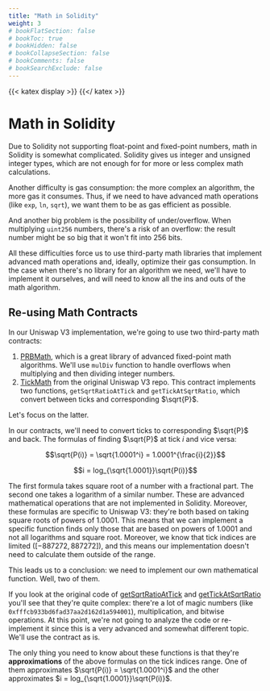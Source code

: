 ```yaml
---
title: "Math in Solidity"
weight: 3
# bookFlatSection: false
# bookToc: true
# bookHidden: false
# bookCollapseSection: false
# bookComments: false
# bookSearchExclude: false
---
```


{{< katex display >}} {{</ katex >}}

# Math in Solidity

Due to Solidity not supporting float-point and fixed-point numbers, math in Solidity is somewhat complicated. Solidity
gives us integer and unsigned integer types, which are not enough for for more or less complex math calculations.

Another difficulty is gas consumption: the more complex an algorithm, the more gas it consumes. Thus, if we need to have
advanced math operations (like `exp`, `ln`, `sqrt`), we want them to be as gas efficient as possible.

And another big problem is the possibility of under/overflow. When multiplying `uint256` numbers, there's a risk of an
overflow: the result number might be so big that it won't fit into 256 bits.

All these difficulties force us to use third-party math libraries that implement advanced math operations and, ideally,
optimize their gas consumption. In the case when there's no library for an algorithm we need, we'll have to implement
it ourselves, and will need to know all the ins and outs of the math algorithm.

## Re-using Math Contracts

In our Uniswap V3 implementation, we're going to use two third-party math contracts:
1. [PRBMath](https://github.com/paulrberg/prb-math), which is a great library of advanced fixed-point math algorithms.
We'll use `mulDiv` function to handle overflows when multiplying and then dividing integer numbers.
1. [TickMath](https://github.com/Uniswap/v3-core/blob/main/contracts/libraries/TickMath.sol) from the original Uniswap
V3 repo. This contract implements two functions, `getSqrtRatioAtTick` and `getTickAtSqrtRatio`, which convert between
ticks and corresponding $\sqrt{P}$.

Let's focus on the latter.

In our contracts, we'll need to convert ticks to corresponding $\sqrt{P}$ and back. The formulas of finding $\sqrt{P}$
at tick $i$ and vice versa:

$$\sqrt{P(i)} = \sqrt{1.0001^i} = 1.0001^{\frac{i}{2}}$$

$$i = log_{\sqrt{1.0001}}\sqrt{P(i)}$$

The first formula takes square root of a number with a fractional part. The second one takes a logarithm of a similar
number. These are advanced mathematical operations that are not implemented in Solidity. Moreover, these formulas are
specific to Uniswap V3: they're both based on taking square roots of powers of 1.0001. This means that we can implement
a specific function finds only those that are based on powers of 1.0001 and not all logarithms and square root. Moreover,
we know that tick indices are limited ($[−887272,887272]$), and this means our implementation doesn't need to calculate
them outside of the range.

This leads us to a conclusion: we need to implement our own mathematical function. Well, two of them.

If you look at the original code of [getSqrtRatioAtTick](https://github.com/Uniswap/v3-core/blob/8f3e4645a08850d2335ead3d1a8d0c64fa44f222/contracts/libraries/TickMath.sol#L23-L54)
and [getTickAtSqrtRatio](https://github.com/Uniswap/v3-core/blob/8f3e4645a08850d2335ead3d1a8d0c64fa44f222/contracts/libraries/TickMath.sol#L61-L204)
you'll see that they're quite complex: there're a lot of magic numbers (like `0xfffcb933bd6fad37aa2d162d1a594001`),
multiplication, and bitwise operations. At this point, we're not going to analyze the code or re-implement it since this
is a very advanced and somewhat different topic. We'll use the contract as is.

The only thing you need to know about these functions is that they're **approximations** of the above formulas on the
tick indices range. One of them approximates $\sqrt{P(i)} = \sqrt{1.0001^i}$ and the other approximates
$i = log_{\sqrt{1.0001}}\sqrt{P(i)}$.